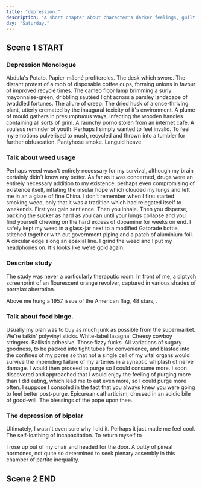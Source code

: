 ```yaml
---
title: "depression."
description: "A short chapter about character's darker feelings, guilt he feels, weed addiction, cam girl, buys a gun online."
day: "Saturday."
---
```


## Scene 1 START

### Depression Monologue
<!--
"Moderately entertaining." Tonight's obligations are being delivered pro-rata amidst a cheerless harmony of subversive glee, as these words drag themselves miserably along a serrated tarmac of circular needles and profane blather. The paraxial of thy gracious word, spectacularly contoured in a harlem of distasteful abjection, like the Dead Recurved Skunk of St. Nicholas' grave which lies on it's belly in the tall notched grass besides the knurled quandry grasping at it's toes.

Cheeky, in an attempt to tell a misplaced joke about the inequality of nuts. Hilarious, in the laughter which ensues. The crowd applauses. The Skunk staves night for one more day and the after party is wild in it's veneration of critique. Breasts are held. Champange is saundered. The Skunk is esteemed. What a great day for comedy in this kowtow of pudicity, modest in the absurdity nibbling at your woes. Although in keeping relevant with my response, I simply yawned at the review, testament to my perception as Queen in this bizzare brute resilience of both force and sensuality.

Victorian mal-la-la-laise. Oh dear. The scant face behind the ceiling snarls in grave fashion, hushing at the faint tapper of lovely's past. "Does the knife hurt, dear? Can you feel it grasp at your pain? Do you need it slightly closer to the edge of your HEART so you can SATIRISE your own MALTREATMENT!?" I wasn't quite sure what to think of the haste pleasantries being thrown my way, unrecoverable in the thick unease permeating through my velvet angular plea. "My compliments to the chef!", I thought rather aimlessly, as I poured myself another glass of wine, confining myself to the tight pre-occupied spaces of the mind. A fallous attempt to withdraw my arrival from the world, and instead subside into the fabulous nooks and crannies of evaluation's eroded retreat. Cyclical cycle. Delicious tampoon. Where will you be when you lick my gloom. Et al.

### Describe Imagined Reality

"Yes, sour grapes make for a chaffy treat," I announce, as the tip of my nose comes in close contact with the vast sea of wine in my glass, tipping ever-so slightly onto the pitter-patter scene of the Crimean rug below. Accomplice to the delicate spine which hunches over it's desk without query, examining the shades of misconfigured lamp along the damp cold walls supporting it's fine intrepidation into the literary foray of one's own imagination. Sheets of paper describing mounds of ill-defined taste, blooming into a river of non-fluent diaspora. There's something disturbing going on. Something illegitimate brewing in my mind. Infected by a coarse undertone of heightened anxiety, attempting to hijack my neurons with an uncanny chatter. Musing over my follicles and leeching into my skin.

### Explain the lie

It's apparent there's trouble. A whole defeated Skunk of trouble. A vial of fear, swallowed in whole. I am fear. I am vial. Afraid of the thought and the orient. Afraid of himself. Unrecognisable in his own flesh and blood. Torn straight from a book of whimsical lies, concocted with a magical staff of lyrical deception. The words. My pen. Our lies. It sighs. Goodbye. The glass is not real. The wine cannot be located. The desk has no form. I am alone. Perched upon my bed. Contorted in writhe. Blanketed by a surreal emptiness that cannot be reasoned with. Mired in a vanishing falseness. A passing moment through the vague openness of time. Maintaining it's distance with my soul. It's ever-reaching permissiveness, offering genuine refuge in a chamber of despair. "Come with me," it whispers, holding my hand like an innocent child guiding me through a magical forest of fairies and otma. "I promise I don't bite." It's all-alluring connection, pinching me with a quaint slap of tactile aversion. A poor vulgarization of petty self-love, disguised as a romantic escapade into the cannular reverberations of insufferable me, slamming into my ear and clogging my dull. Shut up and taste the jambo. Pockey huck.

### The morning struggle

I wondered to myself. Depleted in my struggle. Enthralled by the gristle of my chin, scraping against the crumpled linen sheets shrouding the glob of human sinew supporting my worldly disenchantment with the unsightly premise of enthusiasm itself. I look up from the below the covers and into the charm of my youth. 10:20am. That couldn't have been good for the kidneys. The yupies are unimpressed. They chant hymns of sacrifice. My death, to be celebrated post-breakfast with a rash of English bacon and sailor's bisket. My body, to be merged into society like the long-foregone conclusion of oxidised gum, to be discovered and approached by a 20-something-year-old cleaner on the intangible underside of a train station bench. Hard n' gunky. Another peace treaty to be clamored and adored with protective rubber gloves, and fed back into the system without a day's notice, nor care. I shake off the protruding dread with a muddy sigh, as I attempt to pull the sheets from under my body. It was no use. My arms had already become molten planks of dense reinforcement, sunk inside the gelatine goop that was my resolve. I had simply become.

### Talk about guilt

Maybe I felt guilt over the way I treated my mother, as I stood there unconstitutional in a compromised three-way of apartheid emotion. Anger, sadness and blame. All attempting to pick my corpse in an abundant free-for-all of rape and violence. Ripping and pulling it's way into my heart in an unrelenting rage of Malthusian precedence, long outlasting my original desire to escape her abuse and live my life free. And yet, perhaps I was the abuse I feared. The villian behind the mask, responsible for all the carnage I'd created in the instability and doubt I'd conjured. Responsible for the hatred which was so certain in my own mind, yet so far removed from the kind words of recoil attempting to lull me back into a state of calm. Certainly, I wasn't quite sure what to believe, only that I simply didn't have the energy to compute what little posture I'd hoped to maintain.

It's now 10:32am. I receive a text from my mother. A plea for forgiveness. A trigger for my aggravation. Not today. Never. In a lot of ways, my overwhelming hatred stemmed from a default state of mind which had trained itself over millennia to baste and occur. Much like when I child throws a tantrum at the thought of completing homework, I simply wanted nothing more than to use her face as a rake to comfort the rocks in my patio. Thankfully, rocks arranged in perfect feng-shui, which I'm sure she wouldn't object to. My anger and sorrow, nothing more than an immediate reaction to the tumor I recognised as blight, as it shoved it's precious little fingers into my eyes and gratified the all-consuming wrath I gathered like dust upon the earth's surface. I wasn't even sure why I hated my mother so much, only that I was convinced the pain and judgement that I felt was real.

I picked myself up from my bed and made my way into the bathroom, poking the skin of my naked body in a spout of boredom. Staring at the mirror. Gasping in a shortness of breath. Slowly breaking done into a flood of tears, as the suffocation becomes too overwhelming to bear. Exposing what little I knew about myself. Fathering in overlapping patterns of hot violet, bringing my body to the floor. I didn't know who I was, nor whom I wanted to be. Only that the textile green of cannabis made everything better again. The universal craving without a suitable name. Yeah. That's what I needed. Another reason to vacate.

## Scene 1 END

####

## Scene 2 START

### Describe desk

-->

Abdula's Potato. Papier-mâché profiteroles. The desk which swore. The distant protest of a mob of disposable coffee cups, forming unions in favour of improved recycle times. The cameo floor lamp brimming a surly mayonnaise-green, dribbling sautéed light across a parsley landscape of twaddled fortunes. The allure of creep. The dried husk of a once-thriving plant, utterly cremated by the inaugural toxicity of it's environment. A plume of mould gathers in presumptuous ways, infecting the wooden handles containing all sorts of grim. A raunchy porno stolen from an internet cafe. A souless reminder of youth. Perhaps I simply wanted to feel invalid. To feel my emotions pulverised to mush, recycled and thrown into a tumbler for further obfuscation. Pantyhose smoke. Languid heave.

### Talk about weed usage

Perhaps weed wasn't entirely necessary for my survival, although my brain certainly didn't know any better. As far as it was concerned, drugs were an entirely necessary addition to my existence, perhaps even compromising of existence itself, inflating the insular hope which clouded my lungs and left me in an a glaze of fine China. I don't remember when I first started smoking weed, only that it was a tradition which had relegated itself to weekends. First you gain sentience. Then you inhale. Then you disperse, packing the sucker as hard as you can until your lungs collapse and you find yourself chewing on the hard excess of dopamine for weeks on end. I safely kept my weed in a glass-jar next to a modified Gatorade bottle, stitched together with cut government piping and a patch of aluminium foil. A circular edge along an epaxial line. I grind the weed and I put my headphones on. It's looks like we're gold again.

### Describe study

The study was never a particularly theraputic room. In front of me, a diptych screenprint of an flourescent orange revolver, captured in various shades of parralax aberration.

Above me hung a 1957 issue of the American flag, 48 stars, .


### Talk about food binge.

Usually my plan was to buy as much junk as possible from the supermarket. We're talkin' polyvinyl sticks. White-label lasagna. Cheesy cowboy stringers. Ballistic adhesive. Those fizzy fucks. All variations of sugary goodness, to be packed into tight tubes for convenience, and blasted into the confines of my pores so that not a single cell of my vital organs would survive the impending failure of my arteries in a synaptic whiplash of nerve damage. I would then proceed to purge so I could consume more. I soon discovered and approached that I would enjoy the feeling of purging more than I did eating, which lead me to eat even more, so I could purge more often. I suppose I consoled in the fact that you always knew you were going to feel better post-purge. Epicurean catharticism, dressed in an acidic bile of good-will. The blessings of the pope upon thee.

### The depression of bipolar

Ultimately, I wasn't even sure why I did it. Perhaps it just made me feel cool. The self-loathing of incapacitation. To return myself to

I rose up out of my chair and headed for the door. A putty of pineal hormones, not quite so determined to seek plenary assembly in this chamber of partite inequality.



## Scene 2 END
